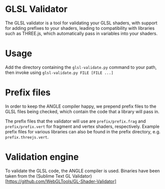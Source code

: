 GLSL Validator
==================

The GLSL validator is a tool for validating your GLSL shaders, with support for adding prefixes to your shaders, leading to compatibility with libraries such as THREE.js, which automatically pass in variables into your shaders.

Usage
=====

Add the directory containing the `glsl-validate.py` command to your path, then invoke using `glsl-validate.py FILE [FILE ...]`

Prefix files
============

In order to keep the ANGLE compiler happy, we prepend prefix files to the GLSL files being checked, which contain the code that a library will pass in.

The prefix files that the validator will use are `prefix/prefix.frag` and `prefix/prefix.vert` for fragment and vertex shaders, respectively. Example prefix files for various libraries can also be found in the prefix directory, e.g. `prefix.threejs.vert`.

Validation engine
=================

To validate the GLSL code, the ANGLE compiler is used. Binaries have been taken from the (Sublime Text GL Validator)[https://github.com/WebGLTools/GL-Shader-Validator]
